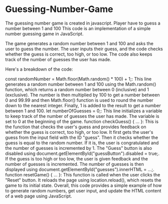 # Guessing-Number-Game
The guessing  number game is created in javascript. Player have to guess a number between 1 and 100
This code is an implementation of a simple number guessing game in JavaScript.

The game generates a random number between 1 and 100 and asks the user to guess the number. 
The user inputs their guess, and the code checks whether the guess is correct, too high, or too low. 
The code also keeps track of the number of guesses the user has made.

Here's a breakdown of the code:

const randomNumber = Math.floor(Math.random() * 100) + 1;: This line generates a random number between 1 and 100 using the Math.random() function, 
which returns a random number between 0 (inclusive) and 1 (exclusive). The number is then multiplied by 100 to get a number between 0 and 99.99 and 
then Math.floor() function is used to round the number down to the nearest integer. Finally, 1 is added to the result to get a number between 1 and 100.
let numberOfGuesses = 0;: This line initializes a variable to keep track of the number of guesses the user has made. 
The variable is set to 0 at the beginning of the game.
function checkGuess() { ... }: This is the function that checks the user's guess and provides feedback on whether the guess is correct, 
too high, or too low. It first gets the user's guess from the input field with the ID "guess". Then it checks whether the guess is equal to the random number. 
If it is, the user is congratulated and the number of guesses is incremented by 1. The "Guess" button is also disabled
using document.getElementById("guessButton").disabled = true;. If the guess is too high or too low, the user is given feedback and the number of 
guesses is incremented. The number of guesses is then displayed using document.getElementById("guesses").innerHTML = ...;.
function resetGame() { ... }: This function is called when the user clicks the "Reset" button. It reloads the page using location.reload(), 
which resets the game to its initial state.
Overall, this code provides a simple example of how to generate random numbers, get user input, and update the HTML content of a web page using JavaScript.
